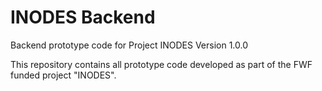 # INODES Backend
Backend prototype code for Project INODES
Version 1.0.0

This repository contains all prototype code developed as part of the FWF funded project "INODES".
